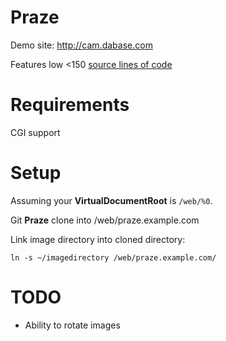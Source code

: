 # Praze

Demo site: <http://cam.dabase.com>

Features low <150 [source lines of code](http://en.wikipedia.org/wiki/Source_lines_of_code)

# Requirements

CGI support

# Setup

Assuming your **VirtualDocumentRoot** is `/web/%0`.

Git **Praze** clone into /web/praze.example.com

Link image directory into cloned directory:

	ln -s ~/imagedirectory /web/praze.example.com/

# TODO

* Ability to rotate images
